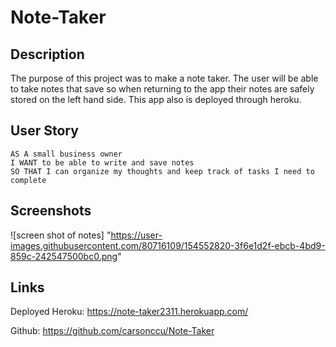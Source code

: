 # Note-Taker

## Description
The purpose of this project was to make a note taker. The user will be able to take notes that save so when returning to the app their notes are safely stored on the left hand side. This app also is deployed through heroku.

## User Story 
```
AS A small business owner
I WANT to be able to write and save notes
SO THAT I can organize my thoughts and keep track of tasks I need to complete
```
## Screenshots 
![screen shot of notes] "https://user-images.githubusercontent.com/80716109/154552820-3f6e1d2f-ebcb-4bd9-859c-242547500bc0.png"

## Links

Deployed Heroku: https://note-taker2311.herokuapp.com/

Github: https://github.com/carsonccu/Note-Taker